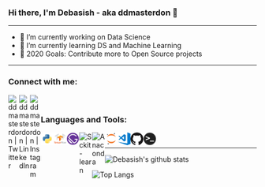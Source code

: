 ### Hi there, I'm Debasish - aka ddmasterdon 👋

---


- 🔭 I’m currently working on Data Science
- 🌱 I’m currently learning DS and Machine Learning
- 🥅 2020 Goals: Contribute more to Open Source projects
<!---- 👯 I’m looking to collaborate on ...
<!---- 🤔 I’m looking for help with ...
<!---- 💬 Ask me about ...
<!---- 📫 How to reach me: ...
<!---- 😄 Pronouns: ...
<!---- ⚡ Fun fact: ... --->

---

### Connect with me:

<!---[<img align="left" alt="codeSTACKr.com" width="22px" src="https://raw.githubusercontent.com/iconic/open-iconic/master/svg/globe.svg" />][website]--->
<!---[<img align="left" alt="ddmasterdon | YouTube" width="22px" src="https://cdn.jsdelivr.net/npm/simple-icons@v3/icons/youtube.svg" />][youtube]--->
[<img align="left" alt="ddmasterdon | Twitter" width="22px" src="https://cdn.jsdelivr.net/npm/simple-icons@v3/icons/twitter.svg" />][twitter]
[<img align="left" alt="ddmasterdon | LinkedIn" width="22px" src="https://cdn.jsdelivr.net/npm/simple-icons@v3/icons/linkedin.svg" />][linkedin]
[<img align="left" alt="ddmasterdon | Instagram" width="22px" src="https://cdn.jsdelivr.net/npm/simple-icons@v3/icons/instagram.svg" />][instagram]


<br />

### Languages and Tools:


<img align="left" alt="Python" width="26px" src="https://raw.githubusercontent.com/github/explore/80688e429a7d4ef2fca1e82350fe8e3517d3494d/topics/python/python.png" />
<img align="left" alt="Tensorflow" width="26px" src="https://raw.githubusercontent.com/github/explore/80688e429a7d4ef2fca1e82350fe8e3517d3494d/topics/tensorflow/tensorflow.png" />
<img align="left" alt="Gatsby" width="26px" src="https://raw.githubusercontent.com/github/explore/e94815998e4e0713912fed477a1f346ec04c3da2/topics/gatsby/gatsby.png" />
<img align="left" alt="Sckit-learn" width="26px" src="https://upload.wikimedia.org/wikipedia/commons/thumb/0/05/Scikit_learn_logo_small.svg/220px-Scikit_learn_logo_small.svg.png" />
<img align="left" alt="Anaconda" width="26px" src="https://avatars2.githubusercontent.com/u/1158637?s=200&v=4" />
<img align="left" alt="jupyter" width="26px" src="https://raw.githubusercontent.com/github/explore/80688e429a7d4ef2fca1e82350fe8e3517d3494d/topics/jupyter-notebook/jupyter-notebook.png" />
<img align="left" alt="Visual Studio Code" width="26px" src="https://raw.githubusercontent.com/github/explore/80688e429a7d4ef2fca1e82350fe8e3517d3494d/topics/visual-studio-code/visual-studio-code.png" />
<img align="left" alt="GitHub" width="26px" src="https://raw.githubusercontent.com/github/explore/78df643247d429f6cc873026c0622819ad797942/topics/github/github.png" />
<img align="left" alt="HTML5" width="26px" src="https://raw.githubusercontent.com/github/explore/80688e429a7d4ef2fca1e82350fe8e3517d3494d/topics/terminal/terminal.png" />

<br />

---



![Debasish's github stats](https://github-readme-stats-jlzcv8i2n.vercel.app/api?username=ddmasterdon&hide=contribs,prs&count_private=true&show_icons=true&theme=tokyonight)





![Top Langs](https://github-readme-stats-jlzcv8i2n.vercel.app/api/top-langs/?username=ddmasterdon&layout=compact&hide=php)


[twitter]: https://twitter.com/ddmasterdon
[youtube]: https://youtube.com/ddmasterdon
[instagram]: https://instagram.com/ddmasterdon
[linkedin]: https://linkedin.com/in/ddmasterdon
